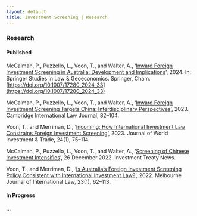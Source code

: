 ```yaml
---
layout: default
title: Investment Screening | Research
---
```


### Research

#### Published

McCalman, P., Puzzello, L., Voon, T., and Walter, A., ‘[Inward Foreign Investment Screening in Australia: Development and Implications](https://ssrn.com/abstract=4290115)’, 2024.  In: Springer Studies in Law & Geoeconomics. Springer, Cham. [https://doi.org/10.1007/17280_2024_33](https://doi.org/10.1007/17280_2024_33)

McCalman, P., Puzzello, L., Voon, T., and Walter, A., ‘[Inward Foreign Investment Screening Targets China: Interdisciplinary Perspectives](https://www.elgaronline.com/view/journals/cilj/12/1/article-p82.xml)’, 2023. Cambridge International Law Journal, 82–104.

Voon, T., and Merriman, D., ‘[Incoming: How International Investment Law Constrains Foreign Investment Screening](https://brill.com/view/journals/jwit/aop/article-10.1163-22119000-12340253)’, 2023. Journal of World Investment & Trade, 24(1), 75–114.

McCalman, P., Puzzello, L., Voon, T., and Walter, A., ‘[Screening of Chinese Investment Intensifies](https://www.iisd.org/itn/en/2022/12/26/screening-of-chinese-investments-intensifies1-phillip-mccalman-laura-puzzello-tania-voon-andrew-walter/)’, 26 December 2022. Investment Treaty News.

Voon, T., and Merriman, D., ‘[Is Australia’s Foreign Investment Screening Policy Consistent with International Investment Law?](https://law.unimelb.edu.au/__data/assets/pdf_file/0006/4274565/Voon-and-Merriman-Advance-Copy.pdf)’, 2022. Melbourne Journal of International Law,  23(1),  62–113.

#### In Progress

...
